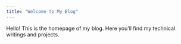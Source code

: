 ```yaml
---
title: "Welcome to My Blog"
---
```


Hello! This is the homepage of my blog. Here you’ll find my technical writings and projects.
